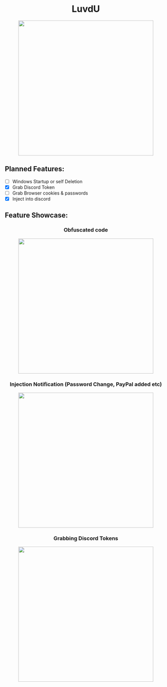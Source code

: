 <h1 align="center">LuvdU</h1>
<p align= "center"><img src="https://i.imgur.com/tFTM0XM.png" width="420">

## Planned Features:
- [ ] Windows Startup or self Deletion
- [X] Grab Discord Token
- [ ] Grab Browser cookies & passwords
- [X] Inject into discord

## Feature Showcase:
<h3 align="center">Obfuscated code</h2>
<p align= "center"><img src="https://i.imgur.com/BNrYtWa.png" width="420">

<h3 align="center">Injection Notification (Password Change, PayPal added etc)</h2>
<p align= "center"><img src="https://i.imgur.com/Fld92th.png" width="420">

<h3 align="center">Grabbing Discord Tokens</h2>
<p align= "center"><img src="https://i.imgur.com/gp2gdYs.png" width="420">
